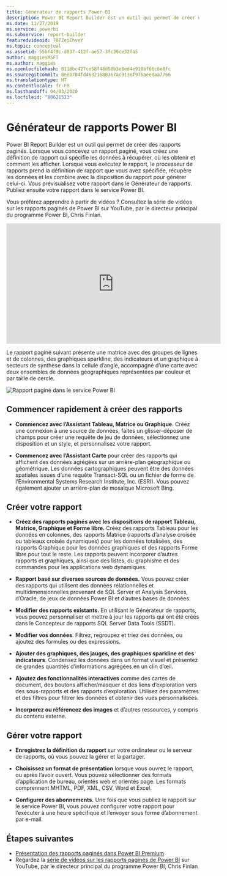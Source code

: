 ```yaml
---
title: Générateur de rapports Power BI
description: Power BI Report Builder est un outil qui permet de créer des rapports paginés.
ms.date: 11/27/2019
ms.service: powerbi
ms.subservice: report-builder
featuredvideoid: 78TZeiEhveY
ms.topic: conceptual
ms.assetid: 55bf4f9c-d037-412f-ae57-3fc39ce32fa5
author: maggiesMSFT
ms.author: maggies
ms.openlocfilehash: 0118bc427ce58f48d50b3e8ed4e918bf66c6e8fc
ms.sourcegitcommit: 8eeb784fd46321680367ac913ef976aeedaa7766
ms.translationtype: HT
ms.contentlocale: fr-FR
ms.lasthandoff: 04/03/2020
ms.locfileid: "80621523"
---
```

# <a name="power-bi-report-builder"></a>Générateur de rapports Power BI

 Power BI Report Builder est un outil qui permet de créer des rapports paginés.  Lorsque vous concevez un rapport paginé, vous créez une définition de rapport qui spécifie les données à récupérer, où les obtenir et comment les afficher. Lorsque vous exécutez le rapport, le processeur de rapports prend la définition de rapport que vous avez spécifiée, récupère les données et les combine avec la disposition du rapport pour générer celui-ci. Vous prévisualisez votre rapport dans le Générateur de rapports. Publiez ensuite votre rapport dans le service Power BI.

Vous préférez apprendre à partir de vidéos ? Consultez la série de vidéos sur les rapports paginés de Power BI sur YouTube, par le directeur principal du programme Power BI, Chris Finlan.

<iframe width="560" height="315" src="https://www.youtube.com/embed/78TZeiEhveY?list=PLx7LcKtN_gq-JVzM6L8xNNxX7kts-KflJ" frameborder="0" allowfullscreen></iframe>

Le rapport paginé suivant présente une matrice avec des groupes de lignes et de colonnes, des graphiques sparkline, des indicateurs et un graphique à secteurs de synthèse dans la cellule d’angle, accompagné d’une carte avec deux ensembles de données géographiques représentées par couleur et par taille de cercle.  

![Rapport paginé dans le service Power BI](media/report-builder-power-bi/report-builder-get-started-paginated-report.png)

##  <a name="jump-start-report-creation"></a><a name="JumpStartReptCreation"></a> Commencer rapidement à créer des rapports  
 
-   **Commencez avec l’Assistant Tableau, Matrice ou Graphique**. Créez une connexion à une source de données, faites un glisser-déposer de champs pour créer une requête de jeu de données, sélectionnez une disposition et un style, et personnalisez votre rapport.  
  
-   **Commencez avec l’Assistant Carte** pour créer des rapports qui affichent des données agrégées sur un arrière-plan géographique ou géométrique. Les données cartographiques peuvent être des données spatiales issues d’une requête Transact-SQL ou un fichier de forme de l’Environmental Systems Research Institute, Inc. (ESRI). Vous pouvez également ajouter un arrière-plan de mosaïque Microsoft Bing.  

##  <a name="design-your-report"></a><a name="DesignRept"></a> Créer votre rapport  
  
-   **Créez des rapports paginés avec les dispositions de rapport Tableau, Matrice, Graphique et Forme libre.** Créez des rapports Tableau pour les données en colonnes, des rapports Matrice (rapports d’analyse croisée ou tableaux croisés dynamiques) pour les données totalisées, des rapports Graphique pour les données graphiques et des rapports Forme libre pour tout le reste. Les rapports peuvent incorporer d’autres rapports et graphiques, ainsi que des listes, du graphisme et des commandes pour les applications web dynamiques.  
  
-   **Rapport basé sur diverses sources de données.** Vous pouvez créer des rapports qui utilisent des données relationnelles et multidimensionnelles provenant de SQL Server et Analysis Services, d’Oracle, de jeux de données Power BI et d’autres bases de données.  
  
-   **Modifier des rapports existants.** En utilisant le Générateur de rapports, vous pouvez personnaliser et mettre à jour les rapports qui ont été créés dans le Concepteur de rapports SQL Server Data Tools (SSDT).  
  
-   **Modifier vos données**. Filtrez, regroupez et triez des données, ou ajoutez des formules ou des expressions.  

-   **Ajouter des graphiques, des jauges, des graphiques sparkline et des indicateurs**. Condensez les données dans un format visuel et présentez de grandes quantités d’informations agrégées en un clin d’œil.  
  
-   **Ajoutez des fonctionnalités interactives** comme des cartes de document, des boutons afficher/masquer et des liens d’exploration vers des sous-rapports et des rapports d’exploration. Utilisez des paramètres et des filtres pour filtrer les données et obtenir des vues personnalisées.  
  
-   **Incorporez ou référencez des images** et d’autres ressources, y compris du contenu externe.  
  
##  <a name="manage-your-report"></a><a name="ManageRpt"></a> Gérer votre rapport  
  
-   **Enregistrez la définition du rapport** sur votre ordinateur ou le serveur de rapports, où vous pouvez la gérer et la partager.  
  
-   **Choisissez un format de présentation** lorsque vous ouvrez le rapport, ou après l’avoir ouvert. Vous pouvez sélectionner des formats d’application de bureau, orientés web et orientés page. Les formats comprennent MHTML, PDF, XML, CSV, Word et Excel.  
  
-   **Configurer des abonnements.** Une fois que vous publiez le rapport sur le service Power BI, vous pouvez configurer votre rapport pour l’exécuter à une heure spécifique et l’envoyer sous forme d’abonnement par e-mail.  

## <a name="next-steps"></a>Étapes suivantes

- [Présentation des rapports paginés dans Power BI Premium](paginated-reports-report-builder-power-bi.md)
- Regardez la [série de vidéos sur les rapports paginés de Power BI](https://www.youtube.com/watch?v=78TZeiEhveY&list=PLx7LcKtN_gq-JVzM6L8xNNxX7kts-KflJ) sur YouTube, par le directeur principal du programme Power BI, Chris Finlan